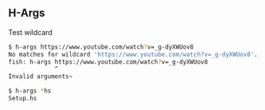 ## H-Args

Test wildcard

```bash
$ h-args https://www.youtube.com/watch?v=_g-dyXWUov8
No matches for wildcard 'https://www.youtube.com/watch?v=_g-dyXWUov8'.
fish: h-args https://www.youtube.com/watch?v=_g-dyXWUov8
             ^
Invalid arguments~
```

```bash                                                                                                                           
$ h-args *hs
Setup.hs
```
